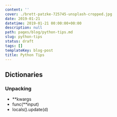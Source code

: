 ```yaml
---
content: ''
cover: ./brett-patzke-725745-unsplash-cropped.jpg
date: 2019-01-21
datetime: 2019-01-21 00:00:00+00:00
description: null
path: pages/blog/python-tips.md
slug: python-tips
status: draft
tags: []
templateKey: blog-post
title: Python Tips
---
```


## Dictionaries

### Unpacking

* **kwargs
* func(**input)
* locals().update(d)

###